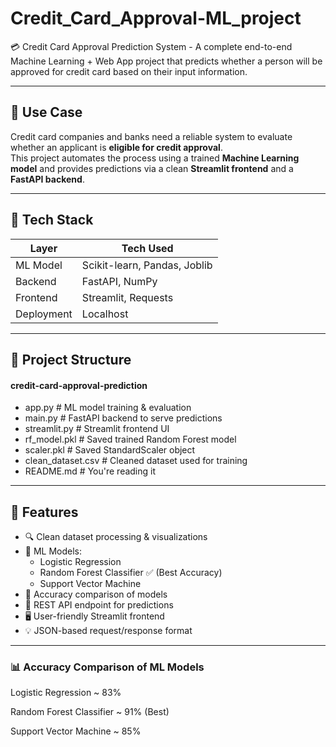 # Credit_Card_Approval-ML_project
💳 Credit Card Approval Prediction System - A complete end-to-end Machine Learning + Web App project that predicts whether a person will be approved for credit card based on their input information.

---

## 🧠 Use Case

Credit card companies and banks need a reliable system to evaluate whether an applicant is **eligible for credit approval**.  
This project automates the process using a trained **Machine Learning model** and provides predictions via a clean **Streamlit frontend** and a **FastAPI backend**.

---

## 🚀 Tech Stack

| Layer      | Tech Used                        |
|------------|----------------------------------|
| ML Model   | Scikit-learn, Pandas, Joblib     |
| Backend    | FastAPI, NumPy                   |
| Frontend   | Streamlit, Requests              |
| Deployment | Localhost                        |

---

## 📁 Project Structure

#### credit-card-approval-prediction
- app.py # ML model training & evaluation
- main.py # FastAPI backend to serve predictions
- streamlit.py # Streamlit frontend UI
- rf_model.pkl # Saved trained Random Forest model
- scaler.pkl # Saved StandardScaler object
- clean_dataset.csv # Cleaned dataset used for training
- README.md # You're reading it

---

## 🎯 Features

- 🔍 Clean dataset processing & visualizations
- 🧠 ML Models:
  - Logistic Regression
  - Random Forest Classifier ✅ (Best Accuracy)
  - Support Vector Machine
- 🧪 Accuracy comparison of models
- 🔗 REST API endpoint for predictions
- 🖥️ User-friendly Streamlit frontend
- 💡 JSON-based request/response format

---

### 📊 Accuracy Comparison of ML Models

Logistic Regression ~ 83%

Random Forest Classifier ~ 91% (Best)

Support Vector Machine ~ 85%

